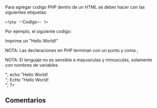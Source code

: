 Para agregar codigo PHP dentro de un HTML se deber hacer con las siguientes etiquetas:

`<?php`   --Codigo--  `?>`

Por ejemplo, el siguiente codigo:

<?php  
echo "Hello World!";  
?>

Imprime un "Hello World!"

NOTA: Las declaraciones en PHP terminan con un punto y coma ;

NOTA: El lenguaje no es sensible a mayusculas y minusculas, solamente con nombres de variables

<?php  
ECHO "Hello World!<br>";  
echo "Hello World!<br>";  
EcHo "Hello World!<br>";  
?>

## Comentarios

<?php  
// This is a single-line comment  
  
# This is also a single-line comment  

/*  
This is a multiple-lines comment block  
that spans over multiple  
lines  
*/

?>



